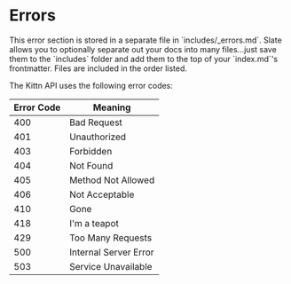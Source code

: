# Errors

<aside class="notice">This error section is stored in a separate file in `includes/_errors.md`. Slate allows you to optionally separate out your docs into many files...just save them to the `includes` folder and add them to the top of your `index.md`'s frontmatter. Files are included in the order listed.</aside>

The Kittn API uses the following error codes:


Error Code | Meaning
---------- | -------
400 | Bad Request
401 | Unauthorized 
403 | Forbidden
404 | Not Found
405 | Method Not Allowed
406 | Not Acceptable
410 | Gone
418 | I'm a teapot
429 | Too Many Requests
500 | Internal Server Error
503 | Service Unavailable 

